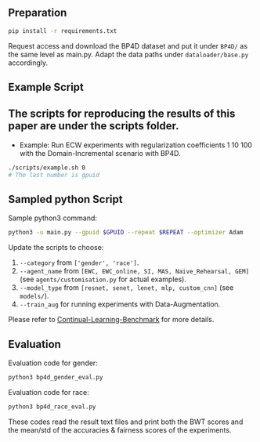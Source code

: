 ## Preparation
```bash
pip install -r requirements.txt
```
Request access and download the BP4D dataset and put it under  ```BP4D/``` as the same level as main.py.
Adapt the data paths under ```dataloader/base.py``` accordingly.

## Example Script
The scripts for reproducing the results of this paper are under the scripts folder.
- 
- Example: Run ECW experiments with regularization coefficients 1 10 100 with the Domain-Incremental scenario with BP4D.  
```bash
./scripts/example.sh 0
# The last number is gpuid
```
## Sampled python Script
Sample python3 command:
```bash
python3 -u main.py --gpuid $GPUID --repeat $REPEAT --optimizer Adam    --no_class_remap --force_out_dim 7 --schedule 25 --batch_size 24 --model_type custom_cnn --model_name Net  --agent_type customization  --agent_name EWC  --lr 0.0001 --reg_coef 10 100  --category gender --train_aug
```

Update the scripts to choose:
1. ```--category``` from ```['gender', 'race']```.
2. ```--agent_name``` from ```[EWC, EWC_online, SI, MAS, Naive_Rehearsal, GEM]``` (see ```agents/customisation.py``` for actual examples). 
3. ```--model_type``` from ```[resnet, senet, lenet, mlp, custom_cnn]``` (see ```models/```).
4. `````--train_aug````` for running experiments with Data-Augmentation. 

Please refer to [Continual-Learning-Benchmark](https://github.com/GT-RIPL/Continual-Learning-Benchmark) for more details.

## Evaluation

Evaluation code for gender: 
```bash
python3 bp4d_gender_eval.py
```
Evaluation code for race:
```bash
python3 bp4d_race_eval.py
```

These codes read the result text files and print both the BWT scores and the mean/std of the accuracies & fairness scores of the experiments.
